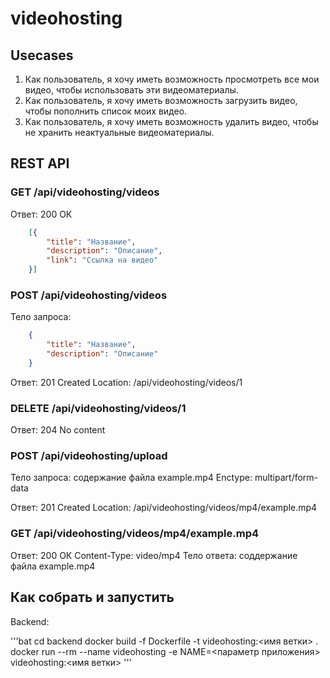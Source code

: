 # videohosting

## Usecases

1. Как пользователь, я хочу иметь возможность просмотреть все мои видео, чтобы использовать эти видеоматериалы.
2. Как пользователь, я хочу иметь возможность загрузить видео, чтобы пополнить список моих видео.
3. Как пользователь, я хочу иметь возможность удалить видео, чтобы не хранить неактуальные видеоматериалы.

## REST API

### GET /api/videohosting/videos

Ответ: 200  ОК
```json
    [{
        "title": "Hазвание",
        "description": "Описание",
        "link": "Ссылка на видео"
    }]
```

### POST /api/videohosting/videos

Тело запроса:

```json
    {
        "title": "Hазвание",
        "description": "Описание"
    }
```

Ответ: 201  Created
Location: /api/videohosting/videos/1

### DELETE /api/videohosting/videos/1

Ответ: 204  No content

### POST /api/videohosting/upload

Тело запроса: содержание файла example.mp4
Enctype: multipart/form-data

Ответ: 201 Created
Location: /api/videohosting/videos/mp4/example.mp4

### GET /api/videohosting/videos/mp4/example.mp4

Ответ: 200  ОК
Content-Type: video/mp4
Тело ответа: соддержание файла example.mp4

## Как собрать и запустить

Backend:

'''bat
cd backend
docker build -f Dockerfile -t videohosting:<имя ветки> .
docker run --rm --name videohosting -e NAME=<параметр приложения> videohosting:<имя ветки>
'''
